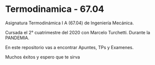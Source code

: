 # Termodinamica - 67.04

Asignatura Termodinámica I A (67.04) de Ingeniería Mecánica. 

Cursada el 2° cuatrimestre del 2020 con Marcelo Turchetti. Durante la PANDEMIA.  

En este repositorio vas a encontrar Apuntes, TPs y Examenes.

Muchos éxitos y espero que te sirva 
